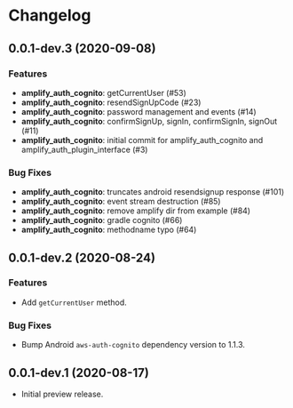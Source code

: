 # Changelog

## 0.0.1-dev.3 (2020-09-08)

### Features

- **amplify_auth_cognito**: getCurrentUser (#53)
- **amplify_auth_cognito**: resendSignUpCode (#23)
- **amplify_auth_cognito**: password management and events (#14)
- **amplify_auth_cognito**: confirmSignUp, signIn, confirmSignIn, signOut (#11)
- **amplify_auth_cognito**: initial commit for amplify_auth_cognito and amplify_auth_plugin_interface (#3)

### Bug Fixes

- **amplify_auth_cognito**: truncates android resendsignup response (#101)
- **amplify_auth_cognito**: event stream destruction (#85)
- **amplify_auth_cognito**: remove amplify dir from example (#84)
- **amplify_auth_cognito**: gradle cognito (#66)
- **amplify_auth_cognito**: methodname typo (#64)

## 0.0.1-dev.2 (2020-08-24)

### Features

* Add `getCurrentUser` method.

### Bug Fixes

* Bump Android `aws-auth-cognito` dependency version to 1.1.3.

## 0.0.1-dev.1 (2020-08-17)

* Initial preview release.
